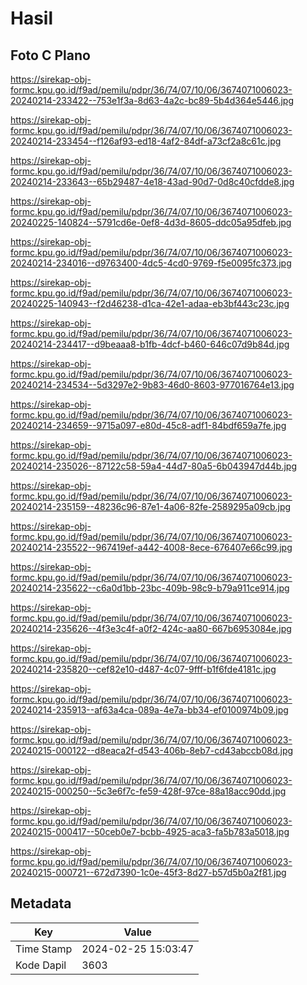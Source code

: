 # Hasil

## Foto C Plano

https://sirekap-obj-formc.kpu.go.id/f9ad/pemilu/pdpr/36/74/07/10/06/3674071006023-20240214-233422--753e1f3a-8d63-4a2c-bc89-5b4d364e5446.jpg

https://sirekap-obj-formc.kpu.go.id/f9ad/pemilu/pdpr/36/74/07/10/06/3674071006023-20240214-233454--f126af93-ed18-4af2-84df-a73cf2a8c61c.jpg

https://sirekap-obj-formc.kpu.go.id/f9ad/pemilu/pdpr/36/74/07/10/06/3674071006023-20240214-233643--65b29487-4e18-43ad-90d7-0d8c40cfdde8.jpg

https://sirekap-obj-formc.kpu.go.id/f9ad/pemilu/pdpr/36/74/07/10/06/3674071006023-20240225-140824--5791cd6e-0ef8-4d3d-8605-ddc05a95dfeb.jpg

https://sirekap-obj-formc.kpu.go.id/f9ad/pemilu/pdpr/36/74/07/10/06/3674071006023-20240214-234016--d9763400-4dc5-4cd0-9769-f5e0095fc373.jpg

https://sirekap-obj-formc.kpu.go.id/f9ad/pemilu/pdpr/36/74/07/10/06/3674071006023-20240225-140943--f2d46238-d1ca-42e1-adaa-eb3bf443c23c.jpg

https://sirekap-obj-formc.kpu.go.id/f9ad/pemilu/pdpr/36/74/07/10/06/3674071006023-20240214-234417--d9beaaa8-b1fb-4dcf-b460-646c07d9b84d.jpg

https://sirekap-obj-formc.kpu.go.id/f9ad/pemilu/pdpr/36/74/07/10/06/3674071006023-20240214-234534--5d3297e2-9b83-46d0-8603-977016764e13.jpg

https://sirekap-obj-formc.kpu.go.id/f9ad/pemilu/pdpr/36/74/07/10/06/3674071006023-20240214-234659--9715a097-e80d-45c8-adf1-84bdf659a7fe.jpg

https://sirekap-obj-formc.kpu.go.id/f9ad/pemilu/pdpr/36/74/07/10/06/3674071006023-20240214-235026--87122c58-59a4-44d7-80a5-6b043947d44b.jpg

https://sirekap-obj-formc.kpu.go.id/f9ad/pemilu/pdpr/36/74/07/10/06/3674071006023-20240214-235159--48236c96-87e1-4a06-82fe-2589295a09cb.jpg

https://sirekap-obj-formc.kpu.go.id/f9ad/pemilu/pdpr/36/74/07/10/06/3674071006023-20240214-235522--967419ef-a442-4008-8ece-676407e66c99.jpg

https://sirekap-obj-formc.kpu.go.id/f9ad/pemilu/pdpr/36/74/07/10/06/3674071006023-20240214-235622--c6a0d1bb-23bc-409b-98c9-b79a911ce914.jpg

https://sirekap-obj-formc.kpu.go.id/f9ad/pemilu/pdpr/36/74/07/10/06/3674071006023-20240214-235626--4f3e3c4f-a0f2-424c-aa80-667b6953084e.jpg

https://sirekap-obj-formc.kpu.go.id/f9ad/pemilu/pdpr/36/74/07/10/06/3674071006023-20240214-235820--cef82e10-d487-4c07-9fff-b1f6fde4181c.jpg

https://sirekap-obj-formc.kpu.go.id/f9ad/pemilu/pdpr/36/74/07/10/06/3674071006023-20240214-235913--af63a4ca-089a-4e7a-bb34-ef0100974b09.jpg

https://sirekap-obj-formc.kpu.go.id/f9ad/pemilu/pdpr/36/74/07/10/06/3674071006023-20240215-000122--d8eaca2f-d543-406b-8eb7-cd43abccb08d.jpg

https://sirekap-obj-formc.kpu.go.id/f9ad/pemilu/pdpr/36/74/07/10/06/3674071006023-20240215-000250--5c3e6f7c-fe59-428f-97ce-88a18acc90dd.jpg

https://sirekap-obj-formc.kpu.go.id/f9ad/pemilu/pdpr/36/74/07/10/06/3674071006023-20240215-000417--50ceb0e7-bcbb-4925-aca3-fa5b783a5018.jpg

https://sirekap-obj-formc.kpu.go.id/f9ad/pemilu/pdpr/36/74/07/10/06/3674071006023-20240215-000721--672d7390-1c0e-45f3-8d27-b57d5b0a2f81.jpg


## Metadata

| Key        | Value               |
| ---------- | ------------------- |
| Time Stamp | 2024-02-25 15:03:47 |
| Kode Dapil | 3603                |



